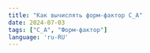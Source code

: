 ```yaml
---
title: "Как вычислять форм-фактор C_A"
date: 2024-07-03
tags: ["C_A", "Форм-фактор"]
language: 'ru-RU'
---
```


